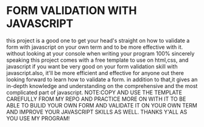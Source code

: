 # FORM VALIDATION WITH JAVASCRIPT
 this project is a good one to get your head's straight on how to validate a form with javascript on your own term and to 
 be more effective with it. without looking at your console when writing your program 100%
 sincerely speaking this project comes with a free template to use on html,css, and javascript if you want be very good on your form validation skill with javascript.also, it'll be more efficient and effective for anyone out there looking forward to learn how to validate a form.
 in addition to that,it gives an in-depth knowledge and understanding on the comprehensive and the most complicated part of javascript.
 NOTE:COPY AND USE THE TEMPLATE CAREFULLY FROM MY REPO AND PRACTICE MORE ON WITH IT TO BE ABLE TO BULID YOUR OWN FORM AND VALIDATE IT ON YOUR OWN TERM AND IMPROVE YOUR JAVASCRIPT SKILLS AS WELL. THANKS Y'ALL AS YOU USE MY PROGRAM! 

